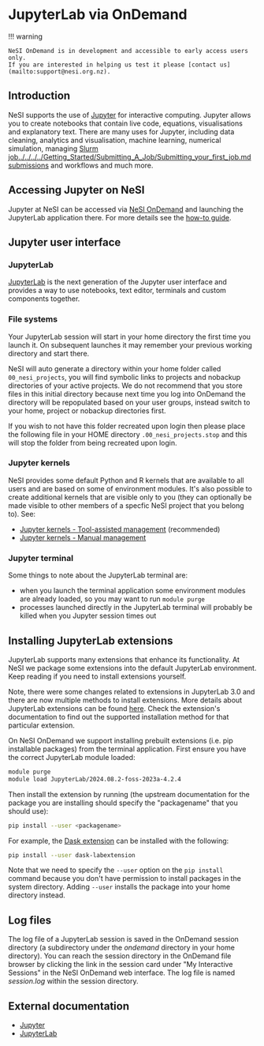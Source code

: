 # JupyterLab via OnDemand

!!! warning

    NeSI OnDemand is in development and accessible to early access users only.
    If you are interested in helping us test it please [contact us](mailto:support@nesi.org.nz).

## Introduction

NeSI supports the use of [Jupyter](https://jupyter.org/) for interactive computing.
Jupyter allows you to create notebooks that contain live code,
equations, visualisations and explanatory text. There are many uses for
Jupyter, including data cleaning, analytics and visualisation, machine
learning, numerical simulation, managing [Slurm job../../../../Getting_Started/Submitting_A_Job/Submitting_your_first_job.md
submissions](../../../../Getting_Started/Next_Steps/Submitting_your_first_job.md)
and workflows and much more.

## Accessing Jupyter on NeSI

Jupyter at NeSI can be accessed via [NeSI OnDemand](https://ondemand.nesi.org.nz/) and launching the JupyterLab application there.
For more details see the [how-to guide](../../how_to_guide#how-to-launch-jupyterlab-rstudio).

## Jupyter user interface

### JupyterLab

[JupyterLab](https://jupyterlab.readthedocs.io/en/stable/)
is the next generation of the Jupyter user interface and provides a way
to use notebooks, text editor, terminals and custom components together.

### File systems

Your JupyterLab session will start in your home directory the first time you launch it. On subsequent launches it may remember your previous working directory and start there.

NeSI will auto generate a directory within your home folder called `00_nesi_projects`, you will find symbolic links to projects and nobackup directories of your active projects. We do not recommend that you store files in this initial directory because next time you log into OnDemand the directory will be repopulated based on your user groups, instead switch to your home, project or nobackup directories first.

If you wish to not have this folder recreated upon login then please place the following file in your HOME directory `.00_nesi_projects.stop` and this will stop the folder from being recreated upon login.

### Jupyter kernels

NeSI provides some default Python and R kernels that are available to all users and are based on some
of environment modules. It's also possible to create additional kernels that are visible only to
you (they can optionally be made visible to other members of a specfic NeSI project that you belong to). See:

- [Jupyter kernels - Tool-assisted management](./Jupyter_kernels_Tool_assisted_management.md) (recommended)
- [Jupyter kernels - Manual management](./Jupyter_kernels_Manual_management.md)

### Jupyter terminal

Some things to note about the JupyterLab terminal are:

- when you launch the terminal application some environment modules
  are already loaded, so you may want to run `module purge`
- processes launched directly in the JupyterLab terminal will probably
  be killed when you Jupyter session times out

## Installing JupyterLab extensions

JupyterLab supports many extensions that enhance its functionality. At
NeSI we package some extensions into the default JupyterLab environment.
Keep reading if you need to install extensions yourself.

Note, there were some changes related to extensions in JupyterLab 3.0
and there are now multiple methods to install extensions. More details
about JupyterLab extensions can be found
[here](https://jupyterlab.readthedocs.io/en/stable/user/extensions.html).
Check the extension's documentation to find out the supported
installation method for that particular extension.

On NeSI OnDemand we support installing prebuilt extensions (i.e. pip installable
packages) from the terminal application.
First ensure you have the correct JupyterLab module loaded:

```sh
module purge
module load JupyterLab/2024.08.2-foss-2023a-4.2.4
```

Then install the extension by running (the upstream documentation for the package
you are installing should specify the "packagename" that you should use):

``` sh
pip install --user <packagename>
```

For example, the [Dask extension](https://github.com/dask/dask-labextension#jupyterlab-4x)
can be installed with the following:

``` sh
pip install --user dask-labextension
```

Note that we need to specify the `--user` option on the `pip install` command because you don't
have permission to install packages in the system directory. Adding `--user` installs the package
into your home directory instead.

## Log files

The log file of a JupyterLab session is saved in the OnDemand session directory
(a subdirectory under the *ondemand* directory in your home directory).
You can reach the session directory in the OnDemand file browser by clicking
the link in the session card under "My Interactive Sessions" in the NeSI
OnDemand web interface. The log file is named *session.log* within the session
directory.

## External documentation

- [Jupyter](https://jupyter.readthedocs.io/en/latest/)
- [JupyterLab](https://jupyterlab.readthedocs.io/en/stable/)
